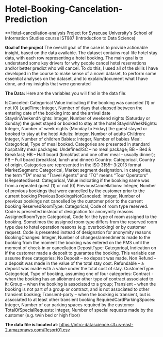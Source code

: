 # Hotel-Booking-Cancelation-Prediction

**Hotel-cancellation-analysis
Project for Syracuse University's School of Information Studies course IST687 (Introduction to Data Science)

**Goal of the project**
The overall goal of the case is to provide actionable insight, based on the data available.
The dataset contains real-life hotel stay data, with each row representing a hotel booking.
The main goal is to understand some key drivers for why people cancel hotel reservations and/or better predict who will cancel. To do this, I used all of the skills I have developed in the course to make sense of a novel dataset, to perform some essential analyses on the dataset, and to explain/document what I have done, and my insights that were generated

**The Data:**
Here are the variables you will find in the data file:

IsCanceled: Categorical Value indicating if the booking was canceled (1) or not (0)
LeadTime: Integer, Number of days that elapsed between the entering date of the booking into and the arrival date
StaysInWeekendNights: Integer, Number of weekend nights (Saturday or Sunday) the guest stayed or booked to stay at the hotel
StaysInWeekNights: Integer, Number of week nights (Monday to Friday) the guest stayed or booked to stay at the hotel
Adults: Integer, Number of adults
Children: Integer, Number of children
Babies: Integer, Number of babies
Meal: Categorical, Type of meal booked. Categories are presented in standard hospitality meal packages: Undefined/SC – no meal package; BB – Bed & Breakfast; HB – Half board (breakfast and one other meal – usually dinner); FB – Full board (breakfast, lunch and dinner)
Country: Categorical, Country of origin. Categories are represented in the ISO 3155– 3:2013 format
MarketSegment: Categorical, Market segment designation. In categories, the term “TA” means “Travel Agents” and “TO” means “Tour Operators”
IsRepeatedGuest: Categorical, Value indicating if the booking name was from a repeated guest (1) or not (0)
PreviousCancellations: Integer, Number of previous bookings that were cancelled by the customer prior to the current booking
PreviousBookingsNotCanceled: Integer, Number of previous bookings not cancelled by the customer prior to the current booking
ReservedRoomType: Categorical, Code of room type reserved. Code is presented instead of designation for anonymity reasons
AssignedRoomType: Categorical, Code for the type of room assigned to the booking. Sometimes the assigned room type differs from the reserved room type due to hotel operation reasons (e.g. overbooking) or by customer request. Code is presented instead of designation for anonymity reasons
BookingChanges: Integer, Number of changes/amendments made to the booking from the moment the booking was entered on the PMS until the moment of check-in or cancellation
DepositType: Categorical, Indication on if the customer made a deposit to guarantee the booking. This variable can assume three categories: No Deposit – no deposit was made. Non Refund – a deposit was made in the value of the total stay cost. Refundable – a deposit was made with a value under the total cost of stay.
CustomerType: Categorical, Type of booking, assuming one of four categories: Contract - when the booking has an allotment or other type of contract associated to it; Group – when the booking is associated to a group; Transient – when the booking is not part of a group or contract, and is not associated to other transient booking; Transient-party – when the booking is transient, but is associated to at least other transient booking
RequiredCardParkingSpaces: Integer, Number of car parking spaces required by the customer
TotalOfSpecialRequests: Integer, Number of special requests made by the customer (e.g. twin bed or high floor)

**The data file is located at**: https://intro-datascience.s3.us-east-2.amazonaws.com/Resort01.csv
